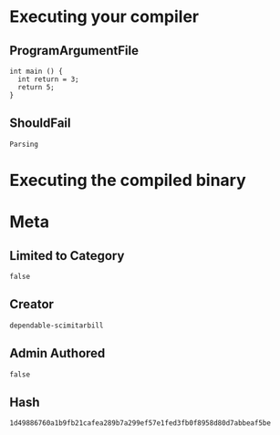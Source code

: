 # Executing your compiler

## ProgramArgumentFile

```
int main () {
  int return = 3;
  return 5;
}
```

## ShouldFail

```
Parsing
```

# Executing the compiled binary

# Meta

## Limited to Category

```
false
```

## Creator

```
dependable-scimitarbill
```

## Admin Authored

```
false
```

## Hash

```
1d49886760a1b9fb21cafea289b7a299ef57e1fed3fb0f8958d80d7abbeaf5be
```
